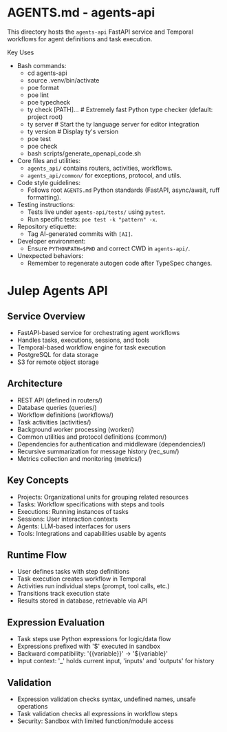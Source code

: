 # AGENTS.md - agents-api

This directory hosts the `agents-api` FastAPI service and Temporal workflows for agent definitions and task execution.

Key Uses
- Bash commands:
  - cd agents-api
  - source .venv/bin/activate
  - poe format
  - poe lint
  - poe typecheck
  - ty check [PATH]…           # Extremely fast Python type checker (default: project root)
  - ty server                  # Start the ty language server for editor integration
  - ty version                 # Display ty's version
  - poe test
  - poe check
  - bash scripts/generate_openapi_code.sh
- Core files and utilities:
  - `agents_api/` contains routers, activities, workflows.
  - `agents_api/common/` for exceptions, protocol, and utils.
- Code style guidelines:
  - Follows root `AGENTS.md` Python standards (FastAPI, async/await, ruff formatting).
- Testing instructions:
  - Tests live under `agents-api/tests/` using `pytest`.
  - Run specific tests: `poe test -k "pattern" -x`.
- Repository etiquette:
  - Tag AI-generated commits with `[AI]`.
- Developer environment:
  - Ensure `PYTHONPATH=$PWD` and correct CWD in `agents-api/`.
- Unexpected behaviors:
  - Remember to regenerate autogen code after TypeSpec changes.

# Julep Agents API

## Service Overview
- FastAPI-based service for orchestrating agent workflows 
- Handles tasks, executions, sessions, and tools
- Temporal-based workflow engine for task execution
- PostgreSQL for data storage
- S3 for remote object storage

## Architecture
- REST API (defined in routers/)
- Database queries (queries/)
- Workflow definitions (workflows/)
- Task activities (activities/)
- Background worker processing (worker/)
- Common utilities and protocol definitions (common/)
- Dependencies for authentication and middleware (dependencies/)
- Recursive summarization for message history (rec_sum/)
- Metrics collection and monitoring (metrics/)

## Key Concepts
- Projects: Organizational units for grouping related resources
- Tasks: Workflow specifications with steps and tools
- Executions: Running instances of tasks
- Sessions: User interaction contexts
- Agents: LLM-based interfaces for users
- Tools: Integrations and capabilities usable by agents

## Runtime Flow
- User defines tasks with step definitions
- Task execution creates workflow in Temporal
- Activities run individual steps (prompt, tool calls, etc.)
- Transitions track execution state
- Results stored in database, retrievable via API

## Expression Evaluation
- Task steps use Python expressions for logic/data flow
- Expressions prefixed with '$' executed in sandbox
- Backward compatibility: '{{variable}}' → '${variable}'
- Input context: '_' holds current input, 'inputs' and 'outputs' for history

## Validation
- Expression validation checks syntax, undefined names, unsafe operations
- Task validation checks all expressions in workflow steps
- Security: Sandbox with limited function/module access
